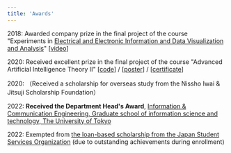 ```yaml
---
title: 'Awards'
---
```


2018: Awarded company prize in the final project of the course "Experiments in [Electrical and Electronic Information and Data Visualization and Analysis](https://yatani.jp/teaching/doku.php?id=2021infovislab:start)" 
[[video](https://www.youtube.com/watch?v=LWtJZZejSDs)]

2020: Received excellent prize in the final project of the course "Advanced Artificial Intelligence Theory II" 
[[code](https://github.com/futakw/Twitter_Image_Captioning)] / [[poster](https://sosuke115.github.io/files/twitter_image_caption.pdf)] / [[certificate](https://sosuke115.github.io/files/twitter_certificate.jpg)]

2020: （Received a scholarship for overseas study from the Nissho Iwai & Jitsuji Scholarship Foundation）

2022: **Received the Department Head's Award**, [Information & Communication Engineering, Graduate school of information science and technology, The University of Tokyo](https://www.i.u-tokyo.ac.jp/edu/course/ice/index_e.shtml)

2022: Exempted from [the loan-based scholarship from the Japan Student Services Organization](https://www.jasso.go.jp/en/index.html) (due to outstanding achievements during enrollment)
